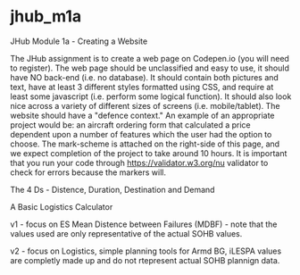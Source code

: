 # jhub_m1a

JHub Module 1a - Creating a Website

The JHub assignment is to create a web page on Codepen.io (you will need to register). The web page should be unclassified and easy to use, it should have NO back-end (i.e. no database). It should contain both pictures and text, have at least 3 different styles formatted using CSS, and require at least some javascript (i.e. perform some logical function). It should also look nice across a variety of different sizes of screens (i.e. mobile/tablet). The website should have a "defence context." An example of an appropriate project would be: an aircraft ordering form that calculated a price dependent upon a number of features which the user had the option to choose. The mark-scheme is attached on the right-side of this page, and we expect completion of the project to take around 10 hours. It is important that you run your code through https://validator.w3.org/nu validator to check for errors because the markers will. 


The 4 Ds - Distence, Duration, Destination and Demand

A Basic Logistics Calculator

v1 - focus on ES Mean Distence between Failures (MDBF) - note that the values used are only representative of the actual SOHB values.

v2 - focus on Logistics, simple planning tools for Armd BG, iLESPA values are completly made up and do not rtepresent actual SOHB plannign data.

